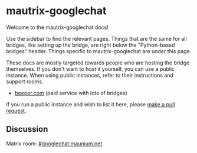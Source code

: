 # mautrix-googlechat
Welcome to the mautrix-googlechat docs!

Use the sidebar to find the relevant pages. Things that are the same for all
bridges, like setting up the bridge, are right below the "Python-based bridges"
header. Things specific to mautrix-googlechat are under this page.

These docs are mostly targeted towards people who are hosting the bridge
themselves. If you don't want to host it yourself, you can use a public
instance. When using public instances, refer to their instructions and support
rooms.

* [beeper.com](https://www.beeper.com/) (paid service with lots of bridges)

If you run a public instance and wish to list it here, please [make a pull request](https://github.com/mautrix/docs/blob/master/bridges/python/googlechat/index.md).

## Discussion
Matrix room: [#googlechat:maunium.net](https://matrix.to/#/#googlechat:maunium.net)
